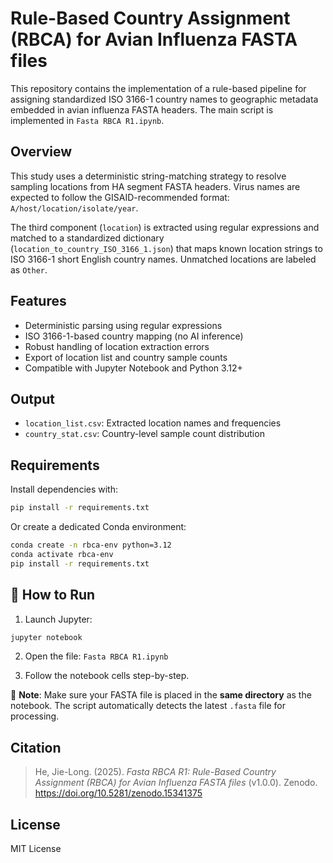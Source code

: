 # Rule-Based Country Assignment (RBCA) for Avian Influenza FASTA files

This repository contains the implementation of a rule-based pipeline for assigning standardized ISO 3166-1 country names to geographic metadata embedded in avian influenza FASTA headers. The main script is implemented in `Fasta RBCA R1.ipynb`.

## Overview

This study uses a deterministic string-matching strategy to resolve sampling locations from HA segment FASTA headers. Virus names are expected to follow the GISAID-recommended format:  
`A/host/location/isolate/year`.  

The third component (`location`) is extracted using regular expressions and matched to a standardized dictionary (`location_to_country_ISO_3166_1.json`) that maps known location strings to ISO 3166-1 short English country names. Unmatched locations are labeled as `Other`.

## Features

- Deterministic parsing using regular expressions
- ISO 3166-1-based country mapping (no AI inference)
- Robust handling of location extraction errors
- Export of location list and country sample counts
- Compatible with Jupyter Notebook and Python 3.12+

## Output

- `location_list.csv`: Extracted location names and frequencies
- `country_stat.csv`: Country-level sample count distribution

## Requirements

Install dependencies with:

```bash
pip install -r requirements.txt
```

Or create a dedicated Conda environment:

```bash
conda create -n rbca-env python=3.12
conda activate rbca-env
pip install -r requirements.txt
```

## 🚀 How to Run

1. Launch Jupyter:

```bash
jupyter notebook
```

2. Open the file: `Fasta RBCA R1.ipynb`

3. Follow the notebook cells step-by-step.

📂 **Note**: Make sure your FASTA file is placed in the **same directory** as the notebook. The script automatically detects the latest `.fasta` file for processing.

## Citation

> He, Jie-Long. (2025). *Fasta RBCA R1: Rule-Based Country Assignment (RBCA) for Avian Influenza FASTA files* (v1.0.0). Zenodo. https://doi.org/10.5281/zenodo.15341375

## License

MIT License

